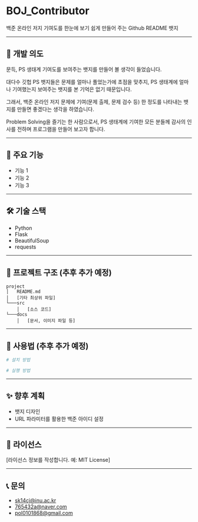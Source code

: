 # BOJ_Contributor

백준 온라인 저지 기여도를 한눈에 보기 쉽게 만들어 주는 Github README 뱃지

---

## 📌 개발 의도

문득, PS 생태계 기여도를 보여주는 뱃지를 만들어 볼 생각이 들었습니다.

​대다수 깃헙 PS 뱃지들은 문제를 얼마나 풀었는가에 초점을 맞추지, PS 생태계에 얼마나 기여했는지 보여주는 뱃지를 본 기억은 없기 때문입니다.

그래서, 백준 온라인 저지 문제에 기여(문제 출제, 문제 검수 등) 한 정도를 나타내는 뱃지를 만들면 좋겠다는 생각을 하였습니다.

​Problem Solving을 즐기는 한 사람으로서, PS 생태계에 기여한 모든 분들께 감사의 인사를 전하며 프로그램을 만들어 보고자 합니다.

---

## 🚀 주요 기능

- 기능 1
- 기능 2
- 기능 3

---

## 🛠️ 기술 스택

- Python
- Flask
- BeautifulSoup
- requests

---

## 📂 프로젝트 구조 (추후 추가 예정)

```
project
│   README.md
│   [기타 최상위 파일]
└───src
    │   [소스 코드]
└───docs
    │   [문서, 이미지 파일 등]
```

---

## 📖 사용법 (추후 추가 예정)

```bash
# 설치 방법

# 실행 방법
```

---

## ✨ 향후 계획

- 뱃지 디자인
- URL 파라미터를 활용한 백준 아이디 설정

---

## 📄 라이선스

[라이선스 정보를 작성합니다. 예: MIT License]

---

## 📞 문의

- sk14cj@inu.ac.kr
- 765432a@naver.com
- pol0101868@gmail.com
